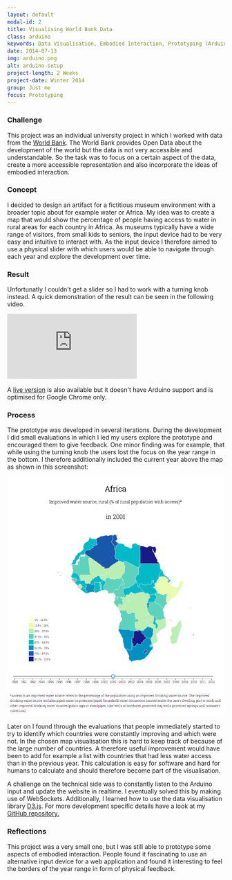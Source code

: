 ```yaml
---
layout: default
modal-id: 2
title: Visualising World Bank Data
class: arduino
keywords: Data Visualisation, Embodied Interaction, Prototyping (Arduino, Javascript)
date: 2014-07-13
img: arduino.png
alt: arduino-setup
project-length: 2 Weeks
project-date: Winter 2014
group: Just me
focus: Prototyping
---
```

<h3>Challenge</h3>
<p>This project was an individual university project in which I worked with data from the <a href="http://www.worldbank.org/">World Bank</a>. The World Bank provides Open Data about the development of the world but the data is not very accessible and understandable. So the task was to focus on a certain aspect of the data, create a more accessible representation and also incorporate the ideas of embodied interaction.</p>
<h3>Concept</h3>
<p>I decided to design an artifact for a fictitious museum environment with a broader topic about for example water or Africa. My idea was to create a map that would show the percentage of people having access to water in rural areas for each country in Africa. As museums typically have a wide range of visitors, from small kids to seniors, the input device had to be very easy and intuitive to interact with. As the input device I therefore aimed to use a physical slider with which users would be able to navigate through each year and explore the development over time.</p>
<h3>Result</h3>
<p>Unfortunatly I couldn't get a slider so I had to work with a turning knob instead. A quick demonstration of the result can be seen in the following video.</p>
<div class="flex-video widescreen"><iframe frameborder="0" src="http://www.youtube.com/embed/2jrZv-j7q3I" allowfullscreen=""></iframe></div>
<p>A <a href="http://weidenfreak.github.io/InteractiveAfricaMapD3/"> live version</a> is also available but it doesn't have Arduino support and is optimised for Google Chrome only.</p>
<h3>Process</h3>
<p>The prototype was developed in several iterations. During the development I did small evaluations in which I led my users explore the prototype and encouraged them to give feedback. One minor finding was for example, that while using the turning knob the users lost the focus on the year range in the bottom. I therefore additionally included the current year above the map as shown in this screenshot:</p>
<img src="img/portfolio/africa_map.png" class="img-responsive img-thumbnail img-centered" alt="Africa_Map Screen">
<p>Later on I found through the evaluations that people immediately started to try to identify which countries were constantly improving and which were not. In the chosen map visualisation this is hard to keep track of because of the large number of countries. A therefore useful improvement would have been to add for example a list with countries that had less water access than in the previous year. This calculation is easy for software and hard for humans to calculate and should therefore become part of the visualisation.</p>
<p>A challenge on the technical side was to constantly listen to the Arduino input and update the website in realtime. I eventually solved this by making use of WebSockets. Additionally, I learned how to use the data visualisation library <a href="http://d3js.org/">D3.js</a>. For more development specific details have a look at my <a href="https://github.com/weidenfreak/InteractiveAfricaMapD3Arduino">GitHub repository.</a></p>
<h3>Reflections</h3>
<p>This project was a very small one, but I was still able to prototype some aspects of embodied interaction. People found it fascinating to use an alternative input device for a web application and found it interesting to feel the borders of the year range in form of  physical feedback.</p>
